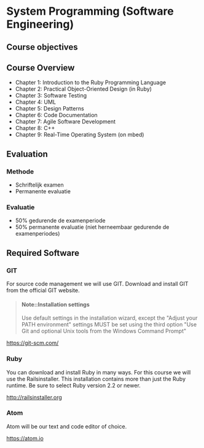 # System Programming (Software Engineering)


## Course objectives


## Course Overview



* Chapter 1: Introduction to the Ruby Programming Language
* Chapter 2: Practical Object-Oriented Design (in Ruby)
* Chapter 3: Software Testing
* Chapter 4: UML
* Chapter 5: Design Patterns
* Chapter 6: Code Documentation
* Chapter 7: Agile Software Development
* Chapter 8: C++
* Chapter 9: Real-Time Operating System (on mbed)


## Evaluation

### Methode
* Schriftelijk examen
* Permanente evaluatie


### Evaluatie
* 50% gedurende de examenperiode
* 50% permanente evaluatie (niet herneembaar gedurende de examenperiodes)


## Required Software


### GIT
For source code management we will use GIT. Download and install GIT from the official GIT website.

> #### Note::Installation settings
> Use default settings in the installation wizard, except the "Adjust your PATH environment" settings MUST be set using the third option "Use Git and optional Unix tools from the Windows Command Prompt"

https://git-scm.com/

### Ruby 

You can download and install Ruby in many ways. For this course we will use the Railsinstaller. This installation contains more than just the Ruby runtime. Be sure to select Ruby version 2.2 or newer.

http://railsinstaller.org

### Atom

Atom will be our text and code editor of choice.

https://atom.io




